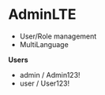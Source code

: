 # AdminLTE

<ul>
  <li>User/Role management</li>
  <li>MultiLanguage</li>
</ul>

<div>
<b>Users</b>
<ul>
  <li>admin / Admin123!</li>
  <li>user / User123!</li>
</ul>
</div>

